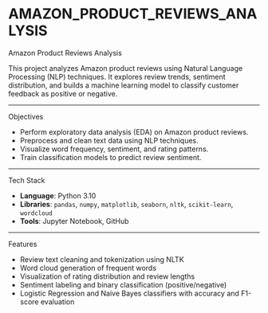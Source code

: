 # AMAZON_PRODUCT_REVIEWS_ANALYSIS
Amazon Product Reviews Analysis

This project analyzes Amazon product reviews using Natural Language Processing (NLP) techniques. It explores review trends, sentiment distribution, and builds a machine learning model to classify customer feedback as positive or negative.

---

Objectives

- Perform exploratory data analysis (EDA) on Amazon product reviews.
- Preprocess and clean text data using NLP techniques.
- Visualize word frequency, sentiment, and rating patterns.
- Train classification models to predict review sentiment.

---

Tech Stack

- **Language**: Python 3.10
- **Libraries**: `pandas`, `numpy`, `matplotlib`, `seaborn`, `nltk`, `scikit-learn`, `wordcloud`
- **Tools**: Jupyter Notebook, GitHub

---

Features

- Review text cleaning and tokenization using NLTK
- Word cloud generation of frequent words
- Visualization of rating distribution and review lengths
- Sentiment labeling and binary classification (positive/negative)
- Logistic Regression and Naive Bayes classifiers with accuracy and F1-score evaluation


